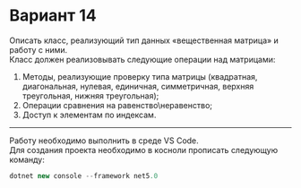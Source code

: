 # Вариант 14
Описать класс, реализующий тип данных «вещественная матрица» и работу с ними.  
Класс должен реализовывать следующие операции над матрицами:  

1. Методы, реализующие проверку типа матрицы (квадратная, диагональная, нулевая,
единичная, симметричная, верхняя треугольная, нижняя треугольная);
2. Операции сравнения на равенство\неравенство;
3. Доступ к элементам по индексам.  

---
Работу необходимо выполнить в среде VS Code.  
Для создания проекта необходимо в косноли прописать следующую команду:  

```cs
dotnet new console --framework net5.0
```
